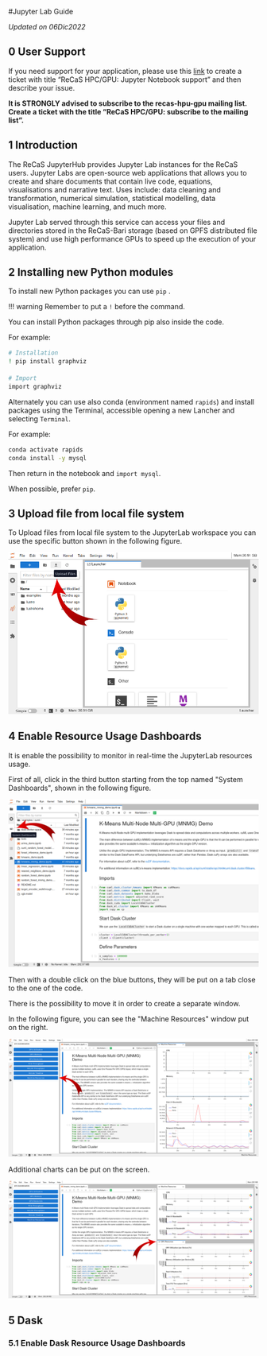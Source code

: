 #Jupyter Lab Guide

*Updated on 06Dic2022*

## 0 User Support
If you need support for your application, please use this [link](https://www.recas-bari.it/index.php/en/recas-bari-servizi-en/support-request) to create a ticket with title “ReCaS HPC/GPU: Jupyter Notebook support” and then describe your issue.


**It is STRONGLY advised to subscribe to the recas-hpu-gpu mailing list. Create a ticket with the title “ReCaS HPC/GPU: subscribe to the mailing list”.**

## 1 Introduction
The ReCaS JupyterHub provides Jupyter Lab instances for the ReCaS users. Jupyter Labs are open-source web applications that allows you to create and share documents that contain live code, equations, visualisations and narrative text.
Uses include: data cleaning and transformation, numerical simulation, statistical modelling, data visualisation, machine learning, and much more.

Jupyter Lab served through this service can access your files and directories stored in the ReCaS-Bari storage (based on GPFS distributed file system) and use high performance GPUs to speed up the execution of your application. 

## 2 Installing new Python modules
To install new Python packages you can use  `pip` .

!!! warning 
	Remember to put a `!` before the command. 

You can install Python packages through pip also inside the code.

For example:

```bash
# Installation
! pip install graphviz

# Import 
import graphviz
```

Alternately you can use also conda (environment named `rapids`) and install packages using the Terminal, accessible opening a new Lancher and selecting `Terminal`. 

For example:

```bash
conda activate rapids
conda install -y mysql
```

Then return in the notebook and `import mysql`.

When possible, prefer `pip`.

## 3 Upload file from local file system

To Upload files from local file system to the JupyterLab workspace you can use the specific button shown in the following figure.

![jupyterlab-upload-file](images/jupyterlab-upload-file.png)

## 4 Enable Resource Usage Dashboards

It is enable the possibility to monitor in real-time the JupyterLab resources usage.

First of all, click in the third button starting from the top named "System Dashboards", shown in the following figure.

![jupyterlab-monitor-resources-1](images/jupyterlab-monitor-resources-1.png)

Then with a double click on the blue buttons, they will be put on a tab close to the one of the code.

There is the possibility to move it in order to create a separate window.

In the following figure, you can see the "Machine Resources" window put on the right.

![jupyterlab-monitor-resources-2](images/jupyterlab-monitor-resources-2.png)

Additional charts can be put on the screen.

![jupyterlab-monitor-resources-3](images/jupyterlab-monitor-resources-3.png)

## 5 Dask



### 5.1 Enable Dask Resource Usage Dashboards

